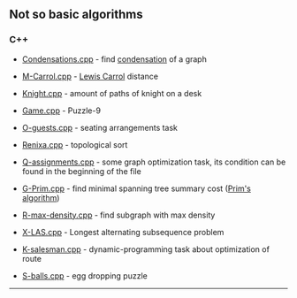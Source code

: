 ## Not so basic algorithms
### C++

* [Condensations.cpp](../C++/L-condensation.cpp) - find [condensation](https://en.wikipedia.org/wiki/Condensation_(graph_theory)) of a graph
* [M-Carrol.cpp](../C++/M-Carrol.cpp) - [Lewis Carrol](https://en.wikipedia.org/wiki/Word_ladder) distance
* [Knight.cpp](../C++/C-knight.cpp) - amount of paths of knight on a desk
* [Game.cpp](../C++/K-game.cpp) - Puzzle-9
* [O-guests.cpp](../C++/O-guests.cpp) - seating arrangements task
* [Renixa.cpp](../C++/G-renixa.cpp.cpp) - topological sort
* [Q-assignments.cpp](../C++/Q-assignments.cpp) - some graph optimization task, its condition can be found in the beginning of the file
* [G-Prim.cpp](../C++/G-Prim.cpp) - find minimal spanning tree summary cost ([Prim's algorithm](https://en.wikipedia.org/wiki/Prim%27s_algorithm))

* [R-max-density.cpp](../C++/R-max-density.cpp) - find subgraph with max density
* [X-LAS.cpp](../C++/X-LAS.cpp) - Longest alternating subsequence problem
* [K-salesman.cpp](../C++/K-salesman.cpp) - dynamic-programming task about optimization of route
* [S-balls.cpp](../C++/S-balls.cpp) - egg dropping puzzle


___
